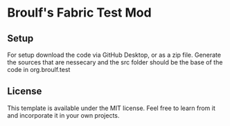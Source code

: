 # Broulf's Fabric Test Mod

## Setup

For setup download the code via GitHub Desktop, or as a zip file. Generate the sources that are nessecary and the src folder should be the base of the code in org.broulf.test

## License

This template is available under the MIT license. Feel free to learn from it and incorporate it in your own projects.
